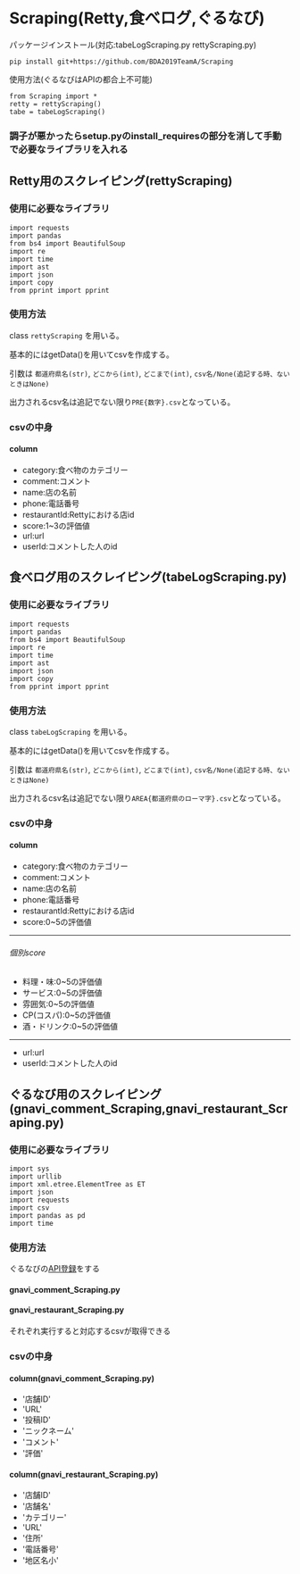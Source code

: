 # Scraping(Retty,食べログ,ぐるなび)

パッケージインストール(対応:tabeLogScraping.py rettyScraping.py)

```
pip install git+https://github.com/BDA2019TeamA/Scraping
```

使用方法(ぐるなびはAPIの都合上不可能)

```
from Scraping import *
retty = rettyScraping()
tabe = tabeLogScraping()
```

### 調子が悪かったらsetup.pyのinstall_requiresの部分を消して手動で必要なライブラリを入れる


## Retty用のスクレイピング(rettyScraping)

### 使用に必要なライブラリ
```
import requests
import pandas
from bs4 import BeautifulSoup
import re
import time
import ast
import json
import copy
from pprint import pprint
```

### 使用方法


class `rettyScraping` を用いる。

基本的にはgetData()を用いてcsvを作成する。

引数は `都道府県名(str)`, `どこから(int)`, `どこまで(int)`, `csv名/None(追記する時、ないときはNone)`


出力されるcsv名は追記でない限り`PRE{数字}.csv`となっている。

### csvの中身
#### column

- category:食べ物のカテゴリー
- comment:コメント
- name:店の名前
- phone:電話番号
- restaurantId:Rettyにおける店id
- score:1~3の評価値
- url:url
- userId:コメントした人のid



## 食べログ用のスクレイピング(tabeLogScraping.py)

### 使用に必要なライブラリ
```
import requests
import pandas
from bs4 import BeautifulSoup
import re
import time
import ast
import json
import copy
from pprint import pprint
```

### 使用方法


class `tabeLogScraping` を用いる。

基本的にはgetData()を用いてcsvを作成する。

引数は `都道府県名(str)`, `どこから(int)`, `どこまで(int)`, `csv名/None(追記する時、ないときはNone)`


出力されるcsv名は追記でない限り`AREA{都道府県のローマ字}.csv`となっている。

### csvの中身
#### column

- category:食べ物のカテゴリー
- comment:コメント
- name:店の名前
- phone:電話番号
- restaurantId:Rettyにおける店id
- score:0~5の評価値

---
###### 個別score
- 料理・味:0~5の評価値
- サービス:0~5の評価値
- 雰囲気:0~5の評価値
- CP(コスパ):0~5の評価値
- 酒・ドリンク:0~5の評価値
---
- url:url
- userId:コメントした人のid


## ぐるなび用のスクレイピング(gnavi_comment_Scraping,gnavi_restaurant_Scraping.py)

### 使用に必要なライブラリ

```
import sys
import urllib
import xml.etree.ElementTree as ET
import json
import requests
import csv
import pandas as pd
import time
```

### 使用方法

ぐるなびの[API登録](https://api.gnavi.co.jp/api/use/)をする

#### gnavi_comment_Scraping.py

#### gnavi_restaurant_Scraping.py

それぞれ実行すると対応するcsvが取得できる

### csvの中身
#### column(gnavi_comment_Scraping.py)

- '店舗ID'
- 'URL'
- '投稿ID'
- 'ニックネーム'
- 'コメント'
- '評価'

#### column(gnavi_restaurant_Scraping.py)


- '店舗ID'
- '店舗名'
- 'カテゴリー'
- 'URL'
- '住所'
- '電話番号'
- '地区名小'
